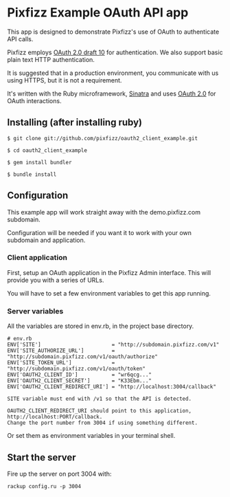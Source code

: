 # Pixfizz Example OAuth API app

This app is designed to demonstrate Pixfizz's use of OAuth to authenticate API calls.

Pixfizz employs [OAuth 2.0 draft 10](http://tools.ietf.org/html/draft-ietf-oauth-v2-10) for authentication. We also support basic plain text HTTP authentication.

It is suggested that in a production environment, you communicate with us using HTTPS, but it is not a requirement.

It's written with the Ruby microframework, [Sinatra](http://www.sinatrarb.com/) and uses [OAuth 2.0](https://github.com/intridea/oauth2) for OAuth interactions. 

## Installing (after installing ruby)

    $ git clone git://github.com/pixfizz/oauth2_client_example.git

    $ cd oauth2_client_example

    $ gem install bundler

    $ bundle install

## Configuration

This example app will work straight away with the demo.pixfizz.com subdomain.

Configuration will be needed if you want it to work with your own subdomain and application.

### Client application

First, setup an OAuth application in the Pixfizz Admin interface. This will provide you with a series of URLs.

You will have to set a few environment variables to get this app running. 

### Server variables

All the variables are stored in env.rb, in the project base directory. 

    # env.rb
    ENV['SITE']                       = "http://subdomain.pixfizz.com/v1"
    ENV['SITE_AUTHORIZE_URL']         = "http://subdomain.pixfizz.com/v1/oauth/authorize" 
    ENV['SITE_TOKEN_URL']             = "http://subdomain.pixfizz.com/v1/oauth/token" 
    ENV['OAUTH2_CLIENT_ID']           = "wr6qcg..."
    ENV['OAUTH2_CLIENT_SECRET']       = "K33Ebm..."
    ENV['OAUTH2_CLIENT_REDIRECT_URI'] = "http://localhost:3004/callback"

    SITE variable must end with /v1 so that the API is detected. 
    
    OAUTH2_CLIENT_REDIRECT_URI should point to this application, http://localhost:PORT/callback.
    Change the port number from 3004 if using something different.

Or set them as environment variables in your terminal shell.

## Start the server

Fire up the server on port 3004 with:

    rackup config.ru -p 3004
